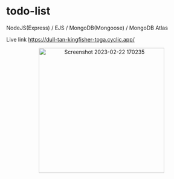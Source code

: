 # todo-list

NodeJS(Express) / EJS / MongoDB(Mongoose) / MongoDB Atlas

Live link https://dull-tan-kingfisher-toga.cyclic.app/

<p align="center">
  <img width="332" alt="Screenshot 2023-02-22 170235" src="https://user-images.githubusercontent.com/125278159/220682694-feb51cba-71ee-4669-8b63-6ce4b0b717ce.png">
</p>

